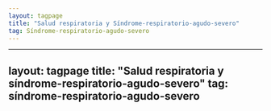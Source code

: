 ```yaml
---
layout: tagpage
title: "Salud respiratoria y Síndrome-respiratorio-agudo-severo"
tag: Síndrome-respiratorio-agudo-severo
---
```

---
layout: tagpage
title: "Salud respiratoria y síndrome-respiratorio-agudo-severo"
tag: síndrome-respiratorio-agudo-severo
---
